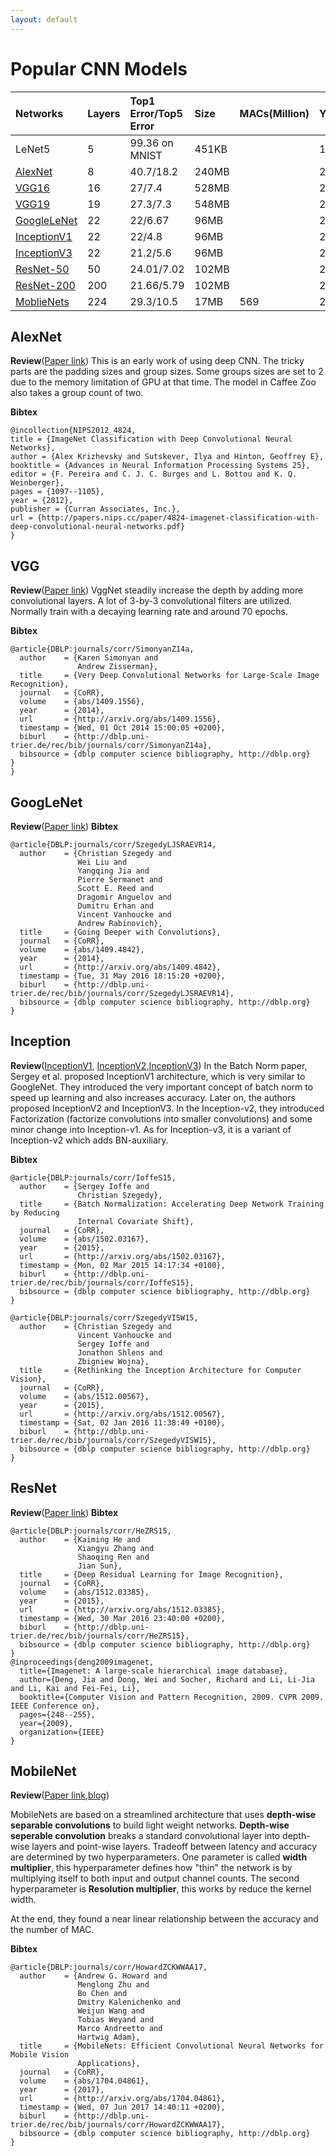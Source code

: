 ```yaml
---
layout: default
---
```

# [](#header-1)Popular CNN Models

| Networks     | Layers| Top1 Error/Top5 Error| Size  |   MACs(Million)| Year |
|:-------------|:------|:---------------------|:------|:----|:-----|
| LeNet5       | 5     | 99.36 on MNIST       | 451KB |       |1998 |
| [AlexNet](#alexnet)      | 8     | 40.7/18.2| 240MB |       |2012 |
| [VGG16](#vgg)        | 16    | 27/7.4       | 528MB |       |2014 |
| [VGG19](#vgg)        | 19    | 27.3/7.3     | 548MB |       |2014 |
| [GoogleLeNet](#googlenet)  | 22    | 22/6.67| 96MB  |       |2015 |
| [InceptionV1](#inception)  | 22    | 22/4.8 | 96MB  |       |2015 |
| [InceptionV3](#inception)  | 22    | 21.2/5.6| 96MB  |      |2015 |
| [ResNet-50](#resnet)    | 50    | 24.01/7.02| 102MB |       |2015 |
| [ResNet-200](#resnet)   | 200   | 21.66/5.79| 102MB |       |2015 |
| [MoblieNets](#mobilenet)| 224   | 29.3/10.5 | 17MB  | 569   | 2017 |

## [](#alexnet)AlexNet
**Review**([Paper link](http://papers.nips.cc/paper/4824-imagenet-classification-with-deep-convolutional-neural-networks.pdf))
This is an early work of using deep CNN. The tricky parts are the padding sizes and group sizes. Some groups sizes are set to 2 due to the memory limitation of GPU at that time. The model in Caffee Zoo also takes a group count of two.

**Bibtex**
```
@incollection{NIPS2012_4824,
title = {ImageNet Classification with Deep Convolutional Neural Networks},
author = {Alex Krizhevsky and Sutskever, Ilya and Hinton, Geoffrey E},
booktitle = {Advances in Neural Information Processing Systems 25},
editor = {F. Pereira and C. J. C. Burges and L. Bottou and K. Q. Weinberger},
pages = {1097--1105},
year = {2012},
publisher = {Curran Associates, Inc.},
url = {http://papers.nips.cc/paper/4824-imagenet-classification-with-deep-convolutional-neural-networks.pdf}
}
```
## [](#vgg)VGG
**Review**([Paper link](https://arxiv.org/pdf/1409.1556))
VggNet steadily increase the depth by adding more convolutional layers.
A lot of 3-by-3 convolutional filters are utilized.
Normally train with a decaying learning rate and around 70 epochs.

**Bibtex**
```
@article{DBLP:journals/corr/SimonyanZ14a,
  author    = {Karen Simonyan and
               Andrew Zisserman},
  title     = {Very Deep Convolutional Networks for Large-Scale Image Recognition},
  journal   = {CoRR},
  volume    = {abs/1409.1556},
  year      = {2014},
  url       = {http://arxiv.org/abs/1409.1556},
  timestamp = {Wed, 01 Oct 2014 15:00:05 +0200},
  biburl    = {http://dblp.uni-trier.de/rec/bib/journals/corr/SimonyanZ14a},
  bibsource = {dblp computer science bibliography, http://dblp.org}
}
}
```
## [](#googlenet)GoogLeNet
**Review**([Paper link](https://arxiv.org/pdf/1409.4842))
**Bibtex**
```
@article{DBLP:journals/corr/SzegedyLJSRAEVR14,
  author    = {Christian Szegedy and
               Wei Liu and
               Yangqing Jia and
               Pierre Sermanet and
               Scott E. Reed and
               Dragomir Anguelov and
               Dumitru Erhan and
               Vincent Vanhoucke and
               Andrew Rabinovich},
  title     = {Going Deeper with Convolutions},
  journal   = {CoRR},
  volume    = {abs/1409.4842},
  year      = {2014},
  url       = {http://arxiv.org/abs/1409.4842},
  timestamp = {Tue, 31 May 2016 18:15:20 +0200},
  biburl    = {http://dblp.uni-trier.de/rec/bib/journals/corr/SzegedyLJSRAEVR14},
  bibsource = {dblp computer science bibliography, http://dblp.org}
}
```
## [](#inception)Inception
**Review**([InceptionV1](https://arxiv.org/pdf/1502.03167), [InceptionV2,InceptionV3](https://arxiv.org/pdf/1512.00567))
In the Batch Norm paper, Sergey et al. proposed InceptionV1 architecture, which is very similar to GoogleNet.
They introduced the very important concept of batch norm to speed up learning and also increases accuracy.
Later on, the authors proposed InceptionV2 and InceptionV3.
In the Inception-v2, they introduced Factorization (factorize convolutions into smaller convolutions) and some minor change into Inception-v1.
As for Inception-v3, it is a variant of Inception-v2 which adds BN-auxiliary.


**Bibtex**
```
@article{DBLP:journals/corr/IoffeS15,
  author    = {Sergey Ioffe and
               Christian Szegedy},
  title     = {Batch Normalization: Accelerating Deep Network Training by Reducing
               Internal Covariate Shift},
  journal   = {CoRR},
  volume    = {abs/1502.03167},
  year      = {2015},
  url       = {http://arxiv.org/abs/1502.03167},
  timestamp = {Mon, 02 Mar 2015 14:17:34 +0100},
  biburl    = {http://dblp.uni-trier.de/rec/bib/journals/corr/IoffeS15},
  bibsource = {dblp computer science bibliography, http://dblp.org}
}

@article{DBLP:journals/corr/SzegedyVISW15,
  author    = {Christian Szegedy and
               Vincent Vanhoucke and
               Sergey Ioffe and
               Jonathon Shlens and
               Zbigniew Wojna},
  title     = {Rethinking the Inception Architecture for Computer Vision},
  journal   = {CoRR},
  volume    = {abs/1512.00567},
  year      = {2015},
  url       = {http://arxiv.org/abs/1512.00567},
  timestamp = {Sat, 02 Jan 2016 11:38:49 +0100},
  biburl    = {http://dblp.uni-trier.de/rec/bib/journals/corr/SzegedyVISW15},
  bibsource = {dblp computer science bibliography, http://dblp.org}
}
```
## [](#resnet)ResNet
**Review**([Paper link](https://arxiv.org/pdf/1512.03385))
**Bibtex**
```
@article{DBLP:journals/corr/HeZRS15,
  author    = {Kaiming He and
               Xiangyu Zhang and
               Shaoqing Ren and
               Jian Sun},
  title     = {Deep Residual Learning for Image Recognition},
  journal   = {CoRR},
  volume    = {abs/1512.03385},
  year      = {2015},
  url       = {http://arxiv.org/abs/1512.03385},
  timestamp = {Wed, 30 Mar 2016 23:40:00 +0200},
  biburl    = {http://dblp.uni-trier.de/rec/bib/journals/corr/HeZRS15},
  bibsource = {dblp computer science bibliography, http://dblp.org}
}
@inproceedings{deng2009imagenet,
  title={Imagenet: A large-scale hierarchical image database},
  author={Deng, Jia and Dong, Wei and Socher, Richard and Li, Li-Jia and Li, Kai and Fei-Fei, Li},
  booktitle={Computer Vision and Pattern Recognition, 2009. CVPR 2009. IEEE Conference on},
  pages={248--255},
  year={2009},
  organization={IEEE}
}
```
## [](#mobilenet)MobileNet
**Review**([Paper link](https://arxiv.org/pdf/1704.04861.pdf),[blog](https://research.googleblog.com/2017/06/mobilenets-open-source-models-for.html))

MobileNets are based on a streamlined architecture that uses
**depth-wise separable convolutions** to build light weight networks.
**Depth-wise seperable convolution** breaks a standard convolutional layer into depth-wise layers and point-wise layers.
Tradeoff between latency and accuracy are determined by two hyperparameters.
One parameter is called **width multiplier**, this hyperparameter defines how "thin" the network is by multiplying itself to both input and output channel counts.
The second hyperparameter is **Resolution multiplier**, this works by reduce the kernel width.

At the end, they found a near linear relationship between the accuracy and the number of MAC.

**Bibtex**
```
@article{DBLP:journals/corr/HowardZCKWWAA17,
  author    = {Andrew G. Howard and
               Menglong Zhu and
               Bo Chen and
               Dmitry Kalenichenko and
               Weijun Wang and
               Tobias Weyand and
               Marco Andreetto and
               Hartwig Adam},
  title     = {MobileNets: Efficient Convolutional Neural Networks for Mobile Vision
               Applications},
  journal   = {CoRR},
  volume    = {abs/1704.04861},
  year      = {2017},
  url       = {http://arxiv.org/abs/1704.04861},
  timestamp = {Wed, 07 Jun 2017 14:40:11 +0200},
  biburl    = {http://dblp.uni-trier.de/rec/bib/journals/corr/HowardZCKWWAA17},
  bibsource = {dblp computer science bibliography, http://dblp.org}
}
```

<!-- # [](#header-2)Citations
<a id='alexnet-paper'>
[1] Alex Krizhevsky, Ilya Sutskever, and Geoffrey E. Hinton. "ImageNet Classification with Deep Convolutional Neural Networks." NIPS 2012

<a id='inception-v1-paper'>
[2] Christian Szegedy, Wei Liu, Yangqing Jia, Pierre Sermanet, Scott Reed,
Dragomir Anguelov, Dumitru Erhan, Andrew Rabinovich.
"Going Deeper with Convolutions." CVPR 2015.

<a id='vgg-paper'>
[3] Karen Simonyan and Andrew Zisserman. "Very Deep Convolutional Networks for Large-Scale Image Recognition." ICLR 2015

<a id='resnet-cvpr'>
[4] Kaiming He, Xiangyu Zhang, Shaoqing Ren, and Jian Sun. "Deep Residual Learning for Image Recognition." CVPR 2016.

<a id='resnet-eccv'>
[5] Kaiming He, Xiangyu Zhang, Shaoqing Ren, and Jian Sun. "Identity Mappings in Deep Residual Networks." ECCV 2016. -->
